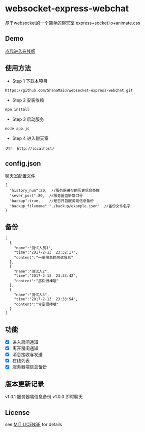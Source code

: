 # websocket-express-webchat
基于websocket的一个简单的聊天室
express+socket.io+animate.css

## Demo
[点我进入在线版](http://www.shanamaid.top:7777/)

## 使用方法
* Step 1 下载本项目
```
https://github.com/ShanaMaid/websocket-express-webchat.git
```

* Step 2 安装依赖
```
npm install 
```

* Step 3 启动服务
```
node app.js
```

* Step 4 进入聊天室
```
访问  http://localhost/
```

## config.json
聊天室配置文件
```
{
  "history_num":20,  //服务器缓存的历史信息条数
  "sever_port":80,	//服务器监听端口号
  "backup":true,    //是否开启服务端信息备份
  "backup_filename":"./backup/example.json"  //备份文件名字
}
```

## 备份
```
[
  {
    "name":"测试人员1",
    "time":"2017-2-13  23:32:17",
    "content":"一条简单的测试信息"
  },
  {
    "name":"测试人2",
    "time":"2017-2-13  23:33:42",
    "content":"那你很棒哦"
  },
  {
    "name":"测试人3",
    "time":"2017-2-13  23:33:54",
    "content":"肯定很棒哦"
  }
]
```

## 功能
- [x] 进入房间通知
- [x] 离开房间通知
- [x] 消息接收与发送
- [x] 在线列表
- [x] 服务器端信息备份

## 版本更新记录
v1.0.1 服务器端信息备份
v1.0.0 即时聊天 

## License
see [MIT LICENSE](./LICENSE) for details